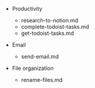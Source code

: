 - Productivity
    - research-to-notion.md
    - complete-todoist-tasks.md
    - get-todoist-tasks.md

- Email
    - send-email.md

- File organization
    - rename-files.md